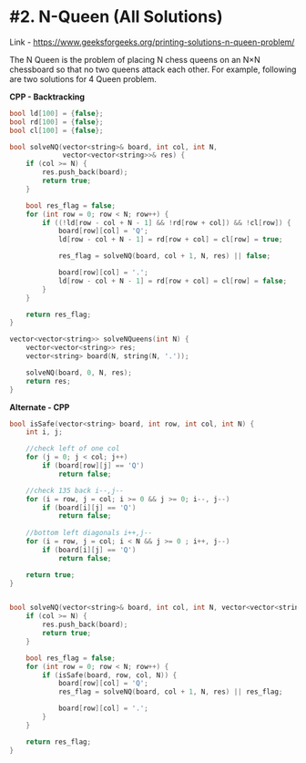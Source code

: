 # #2. N-Queen (All Solutions)

Link - https://www.geeksforgeeks.org/printing-solutions-n-queen-problem/

The N Queen is the problem of placing N chess queens on an N×N chessboard so that no two queens attack each other. For example, following are two solutions for 4 Queen problem.

**CPP - Backtracking**
```cpp
bool ld[100] = {false};
bool rd[100] = {false};
bool cl[100] = {false};

bool solveNQ(vector<string>& board, int col, int N, 
             vector<vector<string>>& res) {
    if (col >= N) {
        res.push_back(board);
        return true;
    }

    bool res_flag = false;
    for (int row = 0; row < N; row++) {
        if ((!ld[row - col + N - 1] && !rd[row + col]) && !cl[row]) {
            board[row][col] = 'Q';
            ld[row - col + N - 1] = rd[row + col] = cl[row] = true;

            res_flag = solveNQ(board, col + 1, N, res) || false;

            board[row][col] = '.';
            ld[row - col + N - 1] = rd[row + col] = cl[row] = false;
        }
    }

    return res_flag;
}

vector<vector<string>> solveNQueens(int N) {
    vector<vector<string>> res;
    vector<string> board(N, string(N, '.'));

    solveNQ(board, 0, N, res);
    return res;
}
```

**Alternate - CPP**
```cpp
bool isSafe(vector<string> board, int row, int col, int N) {
	int i, j;

	//check left of one col	
	for (j = 0; j < col; j++)
		if (board[row][j] == 'Q')
			return false;

	//check 135 back i--,j--
	for (i = row, j = col; i >= 0 && j >= 0; i--, j--)
		if (board[i][j] == 'Q')
			return false;
		
	//bottom left diagonals i++,j--
	for (i = row, j = col; i < N && j >= 0 ; i++, j--)
		if (board[i][j] == 'Q')
			return false;

	return true;
}


bool solveNQ(vector<string>& board, int col, int N, vector<vector<string>> res) {
	if (col >= N) {
		res.push_back(board);
		return true;
	}

	bool res_flag = false;
	for (int row = 0; row < N; row++) {
		if (isSafe(board, row, col, N)) {
			board[row][col] = 'Q';
			res_flag = solveNQ(board, col + 1, N, res) || res_flag;

			board[row][col] = '.';
		}
	}

	return res_flag;
}
```
